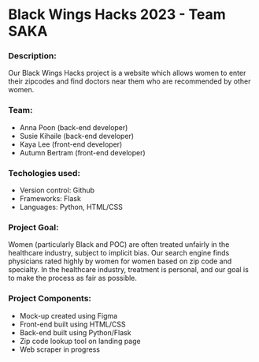 # Black Wings Hacks 2023 - Team SAKA

### Description: 
Our Black Wings Hacks project is a website which allows women to enter their zipcodes and find doctors near them who are recommended by other women. 

### Team:
- Anna Poon (back-end developer)
- Susie Kihaile (back-end developer)
- Kaya Lee (front-end developer)
- Autumn Bertram (front-end developer)

### Techologies used:
- Version control: Github
- Frameworks: Flask
- Languages: Python, HTML/CSS

### Project Goal:
Women (particularly Black and POC) are often treated unfairly in the healthcare industry, subject to implicit bias. Our search engine finds physicians rated highly by women for women based on zip code and specialty. In the healthcare industry, treatment is personal, and our goal is to make the process as fair as possible.

### Project Components:
- Mock-up created using Figma
- Front-end built using HTML/CSS
- Back-end built using Python/Flask
- Zip code lookup tool on landing page
- Web scraper in progress
